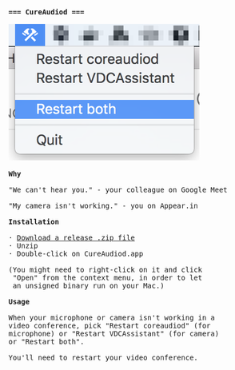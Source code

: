 <pre>

    <b>=== CureAudiod ===</b>

    <img src="https://github.com/paulsmith/CureAudiod/blob/master/cureaudiod.png?raw=true" alt="screenshot of CureAudiod menu bar open"/>

    <b>Why</b>

    "We can't hear you." - your colleague on Google Meet

    "My camera isn't working." - you on Appear.in

    <b>Installation</b>

    · <a href="https://github.com/paulsmith/CureAudiod/releases/download/v0.0.1/CureAudiod.zip">Download a release .zip file</a>
    · Unzip
    · Double-click on CureAudiod.app
	
    (You might need to right-click on it and click
     "Open" from the context menu, in order to let
     an unsigned binary run on your Mac.)

    <b>Usage</b>
	
    When your microphone or camera isn't working in a
    video conference, pick "Restart coreaudiod" (for
    microphone) or "Restart VDCAssistant" (for camera)
    or "Restart both".
	
    You'll need to restart your video conference.
	 
</pre>
